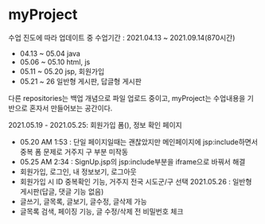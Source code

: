 # myProject

수업 진도에 따라 업데이트 중
수업기간 : 2021.04.13 ~ 2021.09.14(870시간)
  * 04.13 ~ 05.04 java
  * 05.06 ~ 05.10 html, js
  * 05.11 ~ 05.20 jsp, 회원가입
  * 05.21 ~ 26 일반형 게시판, 답글형 게시판

다른 repositories는 백업 개념으로 파일 업로드 중이고,
myProject는 수업내용을 기반으로 혼자서 만들어보는 공간이다.

2021.05.19 - 2021.05.25: 회원가입 폼(), 정보 확인 페이지
  * 05.20 AM 1:53 : 단일 페이지일때는 괜찮았지만 메인페이지에 jsp:include하면서 중복 폼 문제로 거주지 구 부분 미작동
  * 05.25 AM 2:34 : SignUp.jsp의 jsp:include부분을 iframe으로 바꿔서 해결
  * 회원가입, 로그인, 내 정보보기, 로그아웃
  * 회원가입 시 ID 중복확인 기능, 거주지 전국 시도군/구 선택
2021.05.26 : 일반형 게시판(답글, 댓글 기능 없음)
   * 글쓰기, 글목록, 글보기, 글수정, 글삭제 가능
   * 글목록 검색, 페이징 기능,  글 수정/삭제 전 비밀번호 체크
